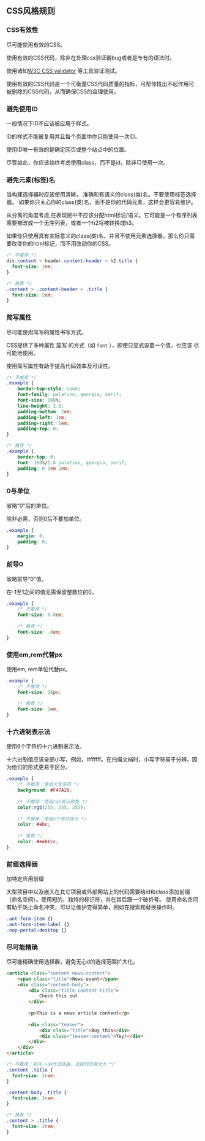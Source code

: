 ## CSS风格规则



### CSS有效性


尽可能使用有效的CSS。

使用有效的CSS代码，除非在处理css验证器bug或者是专有的语法时。

使用诸如[W3C CSS validator](http://jigsaw.w3.org/css-validator/) 等工具验证测试。

使用有效的CSS代码是一个可衡量CSS代码质量的指标，可帮你找出不起作用可被删除的CSS代码，从而确保CSS的合理使用。


### 避免使用ID


一般情况下ID不应该被应用于样式。

ID的样式不能被复用并且每个页面中你只能使用一次ID。

使用ID唯一有效的是确定网页或整个站点中的位置。

尽管如此，你应该始终考虑使用class，而不是id，除非只使用一次。


### 避免元素(标签)名


当构建选择器时应该使用清晰， 准确和有语义的class(类)名。不要使用标签选择器。 如果你只关心你的class(类)名，而不是你的代码元素，这样会更容易维护。

从分离的角度考虑,在表现层中不应该分配html标记/语义。它可能是一个有序列表需要被改成一个无序列表，或者一个h2将被转换成h3。

如果你只使用具有实际意义的class(类)名，并且不使用元素选择器，那么你只需要改变你的html标记，而不用改动你的CSS。

```scss
/* 不推荐 */
div.content > header.content-header > h2.title {
  font-size: 2em;
}

/* 推荐 */
.content > .content-header > .title {
  font-size: 2em;
}
```
  

### 简写属性


尽可能使用简写的属性书写方式。

CSS提供了多种属性 [简写](http://www.w3.org/TR/CSS21/about.html#shorthand>) 的方式（如 `font` ），即使只显式设置一个值，也应该
尽可能地使用。

使用简写属性有助于提高代码效率及可读性。

```css
/* 不推荐 */
.example {
    border-top-style: none;
    font-family: palatino, georgia, serif;
    font-size: 100%;
    line-height: 1.6;
    padding-bottom: 2em;
    padding-left: 1em;
    padding-right: 1em;
    padding-top: 0;
}

/* 推荐 */
.example {
    border-top: 0;
    font: 100%/1.6 palatino, georgia, serif;
    padding: 0 1em 2em;
}
```


### 0与单位


省略“0”后的单位。

除非必需，否则0后不要加单位。

```css
.example {
    margin: 0;
    padding: 0;
}
```


### 前导0


省略前导“0”值。

在-1至1之间的值无需保留整数位的0。

```css
.example {
    /* 不推荐 */
    font-size: 0.8em;
    
    /* 推荐 */
    font-size: .8em;
}
```


### 使用em,rem代替px


使用em, rem单位代替px。

```scss
.example {
    /* 不推荐 */
    font-size: 16px;
    
    /* 推荐 */
    font-size: 1em;
}
```


### 十六进制表示法


使用6个字符的十六进制表示法。

十六进制值应该全部小写，例如，#ffffff。在扫描文档时，小写字符易于分辨，因为他们的形式更易于区分。

```css
.example {
    /* 不推荐：使用大写字符 */
    background: #F47A28;
    
    /* 不推荐：使用rgb表示颜色 */
    color:rgb(255, 255, 255);
    
    /* 不推荐：使用3个字符表示 */
    color: #ebc;
    
    /* 推荐 */
    color: #eebbcc;
}
```


### 前缀选择器


加特定应用前缀

大型项目中以及嵌入在其它项目或外部网站上的代码需要给id和class添加前缀（命名空间）。使用短的、独特的标识符，并在其后跟一个破折号。
使用命名空间有助于防止命名冲突，可以让维护变得简单，例如在搜索和替换操作时。

```css
.ant-form-item {}
.ant-form-item-label {}
.nop-portal-desktop {}
```


### 尽可能精确


尽可能精确使用选择器，避免无心d的选择范围扩大化。

```html
<article class="content news-content">
    <span class="title">News event</span>
    <div class="content-body">
        <div class="title content-title">
            Check this out
        </div>
     
        <p>This is a news article content</p>
     
        <div class="teaser">
            <div class="title">Buy this</div>
            <div class="teaser-content">Yey!</div>
        </div>
    </div>
</article>
```

```scss
/* 不推荐：祖先->后代选择器，选择的范围太大 */
.content .title {
  font-size: 2rem;
}

.content-body .title {
  font-size: 1rem;
}

/* 推荐 */
.content > .title {
  font-size: 2rem;
}
```
